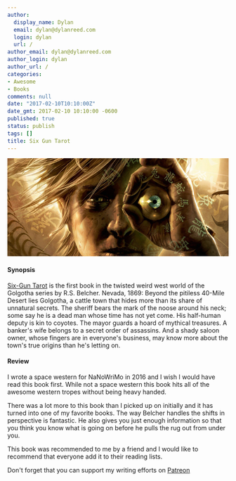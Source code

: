 ```yaml
---
author:
  display_name: Dylan
  email: dylan@dylanreed.com
  login: dylan
  url: /
author_email: dylan@dylanreed.com
author_login: dylan
author_url: /
categories:
- Awesome
- Books
comments: null
date: "2017-02-10T10:10:00Z"
date_gmt: 2017-02-10 10:10:00 -0600
published: true
status: publish
tags: []
title: Six Gun Tarot
---
```

<a href="https://www.amazon.com/gp/product/0765367513/ref=as_li_tl?ie=UTF8&tag=dylanreed06-20">![Six Gun Tarot](https://raw.githubusercontent.com/dylanreed/dylan.blog/gh-pages/images/book-review/Six-Gun-Tarot.jpg)</a>

<h4>Synopsis</h4>

[Six-Gun Tarot](https://www.amazon.com/gp/product/0765367513/ref=as_li_tl?ie=UTF8&tag=dylanreed06-20) is the first book in the twisted weird west world of the Golgotha series by R.S. Belcher.
Nevada, 1869: Beyond the pitiless 40-Mile Desert lies Golgotha, a cattle town that hides more than its share of unnatural secrets. The sheriff bears the mark of the noose around his neck; some say he is a dead man whose time has not yet come. His half-human deputy is kin to coyotes. The mayor guards a hoard of mythical treasures. A banker's wife belongs to a secret order of assassins. And a shady saloon owner, whose fingers are in everyone's business, may know more about the town's true origins than he's letting on.


<h4>Review</h4>

I wrote a space western for NaNoWriMo in 2016 and I wish I would have read this book first. While not a space western this book hits all of the awesome western tropes without being heavy handed. 

There was a lot more to this book than I picked up on initially and it has turned into one of my favorite books. The way Belcher handles the shifts in perspective is fantastic. He also gives you just enough information so that you think you know what is going on before he pulls the rug out from under you. 

This book was recommended to me by a friend and I would like to recommend that everyone add it to their reading lists. 

Don't forget that you can support my writing efforts on [Patreon](https://www.patreon.com/dylanreed)